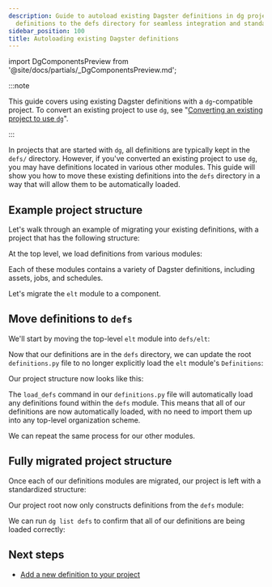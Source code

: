 ```yaml
---
description: Guide to autoload existing Dagster definitions in dg projects by migrating
  definitions to the defs directory for seamless integration and standardization
sidebar_position: 100
title: Autoloading existing Dagster definitions
---
```

import DgComponentsPreview from '@site/docs/partials/\_DgComponentsPreview.md';

<DgComponentsPreview />

:::note

This guide covers using existing Dagster definitions with a `dg`-compatible project. To convert an existing project to use `dg`, see "[Converting an existing project to use `dg`](/guides/labs/dg/incrementally-adopting-dg/migrating-project)".

:::

In projects that are started with `dg`, all definitions are typically kept in the `defs/` directory. However, if you've converted an existing project to use `dg`, you may have definitions located in various other modules. This guide will show you how to move these existing definitions into the `defs` directory in a way that will allow them to be automatically loaded.

## Example project structure

Let's walk through an example of migrating your existing definitions, with a project that has the following structure:

<CliInvocationExample path="docs_snippets/docs_snippets/guides/dg/migrating-definitions/1-tree.txt" />

At the top level, we load definitions from various modules:

<CodeExample
  path="docs_snippets/docs_snippets/guides/dg/migrating-definitions/2-definitions-before.py"
  startAfter="start"
  title="my_existing_project/definitions.py"
/>

Each of these modules contains a variety of Dagster definitions, including assets, jobs, and schedules.

Let's migrate the `elt` module to a component.

## Move definitions to `defs`

We'll start by moving the top-level `elt` module into `defs/elt`:

<CliInvocationExample path="docs_snippets/docs_snippets/guides/dg/migrating-definitions/3-mv.txt" />

Now that our definitions are in the `defs` directory, we can update the root `definitions.py` file to no longer explicitly load the `elt` module's `Definitions`:

<CodeExample
  path="docs_snippets/docs_snippets/guides/dg/migrating-definitions/4-definitions-after.py"
  title="my_existing_project/definitions.py"
/>

Our project structure now looks like this:

<CliInvocationExample path="docs_snippets/docs_snippets/guides/dg/migrating-definitions/5-tree-after.txt" />

The `load_defs` command in our `definitions.py` file will automatically load any definitions found within the `defs` module. This means that all of our definitions are now automatically loaded, with no need to import them up into any top-level organization scheme.

We can repeat the same process for our other modules.

## Fully migrated project structure

Once each of our definitions modules are migrated, our project is left with a standardized structure:

<CliInvocationExample path="docs_snippets/docs_snippets/guides/dg/migrating-definitions/6-tree-after-all.txt" />

Our project root now only constructs definitions from the `defs` module:

<CodeExample
  path="docs_snippets/docs_snippets/guides/dg/migrating-definitions/7-definitions-after-all.py"
  title="my_existing_project/definitions.py"
/>

We can run `dg list defs` to confirm that all of our definitions are being loaded correctly:

<CodeExample
  path="docs_snippets/docs_snippets/guides/dg/migrating-definitions/8-list-defs-after-all.txt"
  title="my_existing_project/definitions.py"
/>

## Next steps

- [Add a new definition to your project](/guides/labs/dg/dagster-definitions)
